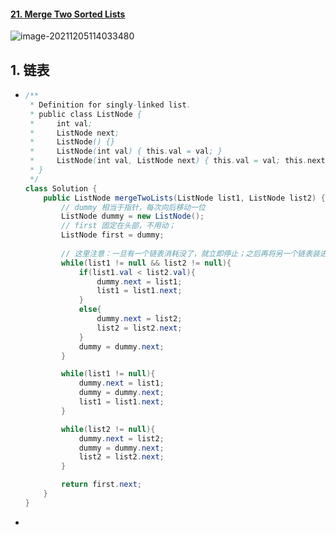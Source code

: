 #### [21. Merge Two Sorted Lists](https://leetcode-cn.com/problems/merge-two-sorted-lists/)

![image-20211205114033480](https://raw.githubusercontent.com/TWDH/Leetcode-From-Zero/pictures/img/image-20211205114033480.png)

## 1. 链表

- ```java
  /**
   * Definition for singly-linked list.
   * public class ListNode {
   *     int val;
   *     ListNode next;
   *     ListNode() {}
   *     ListNode(int val) { this.val = val; }
   *     ListNode(int val, ListNode next) { this.val = val; this.next = next; }
   * }
   */
  class Solution {
      public ListNode mergeTwoLists(ListNode list1, ListNode list2) {
          // dummy 相当于指针，每次向后移动一位
          ListNode dummy = new ListNode();
          // first 固定在头部，不用动；
          ListNode first = dummy;
          
          // 这里注意：一旦有一个链表消耗没了，就立即停止；之后再将另一个链表装进结果集
          while(list1 != null && list2 != null){
              if(list1.val < list2.val){
                  dummy.next = list1;
                  list1 = list1.next;
              }
              else{
                  dummy.next = list2;
                  list2 = list2.next;
              }
              dummy = dummy.next;
          }
  
          while(list1 != null){
              dummy.next = list1;
              dummy = dummy.next;
              list1 = list1.next;
          }
  
          while(list2 != null){
              dummy.next = list2;
              dummy = dummy.next;
              list2 = list2.next;
          }
  
          return first.next;
      }
  }
  ```

- 
